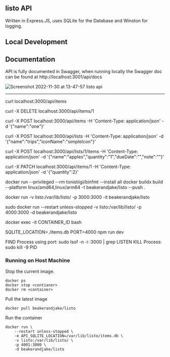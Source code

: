 ## listo API

Written in Express.JS, uses SQLite for the Database and Winston for logging. 

## Local Development


## Documentation

API is fully documented in Swagger, when running locally the Swagger doc can be found at http://localhost:3001/api/docs

![Screenshot 2022-11-30 at 13-47-57 listo api](https://user-images.githubusercontent.com/1727349/204904907-f7f45d75-d99e-42e0-ad2c-44729b0e46fb.png)



---

curl localhost:3000/api/items

curl -X DELETE localhost:3000/api/items/1

curl -X POST localhost:3000/api/items -H 'Content-Type: application/json' -d '{"name":"one"}'

curl -X POST localhost:3000/api/lists -H 'Content-Type: application/json' -d '{"name":"trips","iconName":"simpleIcon"}'

curl -X POST localhost:3000/api/lists/1/items -H 'Content-Type: application/json' -d '{"name":"apples","quantity":"1","dueDate":"","note":""}'

curl -X PATCH localhost:3000/api/items/1 -H 'Content-Type: application/json' -d '{"quantity":2}'

docker run --privileged --rm tonistiigi/binfmt --install all
docker buildx build --platform linux/amd64,linux/arm64 -t beakerandjake/listo --push .

docker run -v listo:/var/lib/listo/ -p 3000:3000 -it beakerandjake/listo

sudo docker run --restart unless-stopped -v listo:/var/lib/listo/ -p 4000:3000 -d beakerandjake/listo

docker exec -it CONTAINER_ID bash

SQLITE_LOCATION=./items.db PORT=4000 npm run dev

FIND Process using port: sudo lsof -n -i :3000 | grep LISTEN
KILL Process: sudo kill -9 PID

### Running on Host Machine

Stop the current image.

```
docker ps
docker stop <contianer>
docker rm <container>
```

Pull the latest image

```
docker pull beakerandjake/listo
```

Run the container

```
docker run \
    --restart unless-stopped \
    -e API_SQLITE_LOCATION=/var/lib/listo/items.db \
    -v listo:/var/lib/listo/ \
    -p 4001:3000 \
    -d beakerandjake/listo
```
